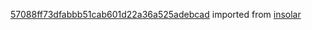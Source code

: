 [57088ff73dfabbb51cab601d22a36a525adebcad](https://github.com/insolar/insolar/commit/57088ff73dfabbb51cab601d22a36a525adebcad) imported from [insolar](https://github.com/insolar/insolar)
